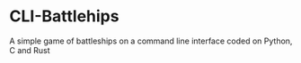 # CLI-Battlehips
A simple game of battleships on a command line interface coded on Python, C and Rust 
